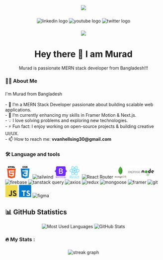 <div align="center">
  <img height="150" src="https://github.com/user-attachments/assets/71beec7c-d40d-46d7-b6c4-81eebef6d7bd"  />
</div>

###

<div align="center">
  <img src="https://img.shields.io/static/v1?message=LinkedIn&logo=linkedin&label=&color=0077B5&logoColor=white&labelColor=&style=for-the-badge" height="25" alt="linkedin logo"  />
  <img src="https://img.shields.io/static/v1?message=Youtube&logo=youtube&label=&color=FF0000&logoColor=white&labelColor=&style=for-the-badge" height="25" alt="youtube logo"  />
  <img src="https://img.shields.io/static/v1?message=Twitter&logo=twitter&label=&color=1DA1F2&logoColor=white&labelColor=&style=for-the-badge" height="25" alt="twitter logo"  />
</div>

###

<div align="center">
  <img src="https://visitor-badge.laobi.icu/badge?page_id=maurodesouza.maurodesouza&"  />
</div>

###

<h1 align="center">Hey there 👋 I am Murad</h1>
<p align="center">Murad is passionate MERN stack developer from Bangladesh!!!</p>

###

<h3 align="left">👩‍💻  About Me</h3>

###

<p align="left">I'm Murad from Bangladesh<br><br>- 🔭 I’m a MERN Stack Developer passionate about building scalable web applications. <br>- 🌱 I’m currently enhancing my skills in Framer Motion & Next.js.<br>- 💡 I love solving problems and exploring new technologies. <br>- ⚡ Fun fact: I enjoy working on open-source projects & building creative UI/UX. <br>- 📫 How to reach me: <b>vvanhellsing30@gmail.com</b></p>

###

<h3 align="left">🛠 Language and tools</h3>

###

<div align="left">
  <p align="left">
    <img src="https://raw.githubusercontent.com/devicons/devicon/master/icons/html5/html5-original-wordmark.svg" alt="html5" width="40"         height="40"/> 
    <img src="https://raw.githubusercontent.com/devicons/devicon/master/icons/css3/css3-original-wordmark.svg" alt="css3" width="40"            height="40"/>
    <img src="https://www.vectorlogo.zone/logos/tailwindcss/tailwindcss-icon.svg" alt="tailwind" width="40" height="40"/>
    <img src="https://raw.githubusercontent.com/devicons/devicon/master/icons/bootstrap/bootstrap-plain-wordmark.svg" alt="bootstrap"           width="40" height="40"/>
    <img src="https://raw.githubusercontent.com/devicons/devicon/master/icons/react/react-original-wordmark.svg" alt="react" width="40"         height="40"/> 
    <img src="https://github.com/user-attachments/assets/f050eef9-6833-4ae8-868d-f8a31aec03fd" alt="React Router" width="40" height="40"/>
    <img src="https://raw.githubusercontent.com/devicons/devicon/master/icons/mongodb/mongodb-original-wordmark.svg" alt="mongodb"             width="40" height="40"/> 
    <img src="https://raw.githubusercontent.com/devicons/devicon/master/icons/express/express-original-wordmark.svg" alt="express"             width="40" height="40"/>
    <img src="https://raw.githubusercontent.com/devicons/devicon/master/icons/nodejs/nodejs-original-wordmark.svg" alt="nodejs" width="40"     height="40"/> 
    <img src="https://www.vectorlogo.zone/logos/firebase/firebase-icon.svg" alt="firebase" width="40" height="40"/> 
    <img src="https://github.com/user-attachments/assets/8cb9c268-36c9-44c3-b0af-c397bb584619" alt="tanstack query" width="40" height="40"/> 
    <img src="https://github.com/user-attachments/assets/9ced75ef-ea67-4fba-9b9b-7b98e3c1d6cd" alt="axios" width="40" height="40"/> 
    <img src="https://github.com/user-attachments/assets/24cd34c9-e0dd-4fd8-af98-ee78db1732a3" alt="redux" width="40" height="40"/> 
    <img src="https://github.com/user-attachments/assets/84797a64-8f86-4a72-bde8-6344cc7a172a" alt="mongoose" width="40" height="40"/> 
    <img src="https://www.vectorlogo.zone/logos/framer/framer-icon.svg" alt="framer" width="40" height="40"/> 
    <img src="https://www.vectorlogo.zone/logos/git-scm/git-scm-icon.svg" alt="git" width="40" height="40"/> 
    <img src="https://raw.githubusercontent.com/devicons/devicon/master/icons/javascript/javascript-original.svg" alt="javascript"             width="40" height="40"/> 
    <img src="https://raw.githubusercontent.com/devicons/devicon/master/icons/typescript/typescript-original.svg" alt="typescript"             width="40" height="40"/>
    <img src="https://www.vectorlogo.zone/logos/figma/figma-icon.svg" alt="figma" width="40" height="40"/> 
  </p>
</div>

###

## 📊 GitHub Statistics

<div align="center">
  <img src="https://github-readme-stats.vercel.app/api/top-langs?username=Md Murad&show_icons=true&locale=en&layout=compact&theme=radical" alt="Most Used Languages" />
  
  <img src="https://github-readme-stats.vercel.app/api?username=mdmuraddev&show_icons=true&locale=en&theme=radical" alt="GitHub Stats" />
<!--   
  <img src="https://github-readme-streak-stats.herokuapp.com/?user=mdmuraddev&theme=radical" alt="GitHub Streak" /> -->
</div>

###

<h3 align="left">🔥   My Stats :</h3>

###

<div align="center">
  <img src="https://streak-stats.demolab.com?user=maurodesouza&locale=en&mode=daily&theme=dark&hide_border=false&border_radius=5&order=3" height="220" alt="streak graph"  />
</div>

###

###
<div>
  
</div>
